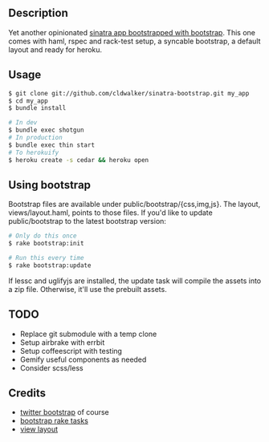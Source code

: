 ## Description
Yet another opinionated [sinatra app bootstrapped with
bootstrap](https://github.com/search?langOverride=&q=sinatra-bootstrap&repo=&start_value=1&type=Repositories&utf8=%E2%9C%93).
This one comes with haml, rspec and rack-test setup, a syncable bootstrap, a default layout and ready for heroku.

## Usage

```sh
$ git clone git://github.com/cldwalker/sinatra-bootstrap.git my_app
$ cd my_app
$ bundle install

# In dev
$ bundle exec shotgun
# In production
$ bundle exec thin start
# To herokuify
$ heroku create -s cedar && heroku open
```

## Using bootstrap

Bootstrap files are available under public/bootstrap/{css,img,js}. The layout, views/layout.haml,
points to those files. If you'd like to update public/bootstrap to the latest bootstrap version:

```sh
# Only do this once
$ rake bootstrap:init

# Run this every time
$ rake bootstrap:update
```

If lessc and uglifyjs are installed, the update task will compile the assets into a zip file. Otherwise, it'll use
the prebuilt assets.

## TODO
* Replace git submodule with a temp clone
* Setup airbrake with errbit
* Setup coffeescript with testing
* Gemify useful components as needed
* Consider scss/less

## Credits
* [twitter bootstrap](http://github.com/twitter/bootstrap) of course
* [bootstrap rake
  tasks](https://github.com/gudleik/twitter-bootstrapped)
* [view layout](https://github.com/ghostandthemachine/sinatra-haml-bootstrap-fluid)
